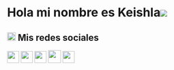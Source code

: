 <h1>Hola mi nombre es Keishla<img src ="https://www.canva.com/join/pcg-bth-jvz"></img></h1>

<h2><img src="https://media.giphy.com/media/2Wg89Ea84IMmkxMngo/giphy.gif" height="20"> Mis redes sociales</h2>
<p>
  <a href="mailto:ppkale@mitaoe.ac.in" target="_blank"><img height="28" src = "https://img.shields.io/badge/gmail-c14438?&style=for-the-badge&logo=gmail&logoColor=white"></a>
  <a href="https://www.linkedin.com/in/pratik-kale135" target="_blank"> <img height="28" src = "https://img.shields.io/badge/-LinkedIn-0e76a8?style=for-the-badge&logo=Linkedin&logoColor=white"></a>
  <a href="https://twitter.com/Pratik_kale135" target="_blank"><img height="28" src = "https://img.shields.io/badge/-Twitter-00acee?style=for-the-badge&logo=Twitter&logoColor=white"></a>
  <a href="https://dev.to/pratik_kale" target="_blank"><img height="30" src = "https://img.shields.io/badge/DEV.TO-%230A0A0A.svg?&style=for-the-badge&logo=dev-dot-to&logoColor=white"></a>
  <a href="https://instagram.com/prato.grapher" target="_blank"><img height="28" src = "https://img.shields.io/badge/-Instagram-e95950?style=for-the-badge&logo=Instagram&logoColor=white"></a>
</p>
